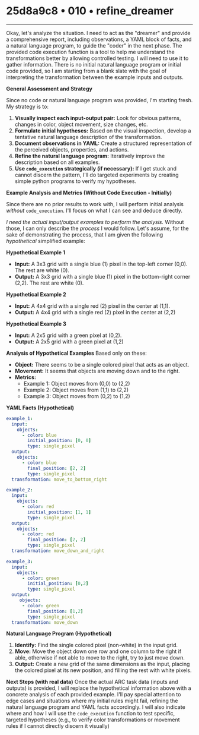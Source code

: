 # 25d8a9c8 • 010 • refine_dreamer

---
Okay, let's analyze the situation. I need to act as the "dreamer" and provide a comprehensive report, including observations, a YAML block of facts, and a natural language program, to guide the "coder" in the next phase. The provided code execution function is a tool to help me understand the transformations better by allowing controlled testing.  I will need to use it to gather information. There is no initial natural language program or initial code provided, so I am starting from a blank slate with the goal of interpreting the transformation between the example inputs and outputs.

**General Assessment and Strategy**

Since no code or natural language program was provided, I'm starting fresh. My strategy is to:

1. **Visually inspect each input-output pair:**  Look for obvious patterns, changes in color, object movement, size changes, etc.
2. **Formulate initial hypotheses:**  Based on the visual inspection, develop a tentative natural language description of the transformation.
3. **Document observations in YAML:** Create a structured representation of the perceived objects, properties, and actions.
4. **Refine the natural language program:** Iteratively improve the description based on all examples.
5. **Use `code_execution` strategically (if necessary):** If I get stuck and cannot discern the pattern, I'll do targeted experiments by creating simple python programs to verify my hypotheses.

**Example Analysis and Metrics (Without Code Execution - Initially)**

Since there are no prior results to work with, I will perform initial analysis *without* `code_execution`. I'll focus on what I can see and deduce directly.

*I need the actual input/output examples to perform the analysis.*  Without those, I can only describe the *process* I would follow. Let's assume, for the sake of demonstrating the process, that I am given the following *hypothetical* simplified example:

**Hypothetical Example 1**

*   **Input:** A 3x3 grid with a single blue (1) pixel in the top-left corner (0,0). The rest are white (0).
*   **Output:** A 3x3 grid with a single blue (1) pixel in the bottom-right corner (2,2). The rest are white (0).

**Hypothetical Example 2**

*   **Input:** A 4x4 grid with a single red (2) pixel in the center at (1,1).
*   **Output:** A 4x4 grid with a single red (2) pixel in the center at (2,2)

**Hypothetical Example 3**

*   **Input:** A 2x5 grid with a green pixel at (0,2).
*   **Output:** A 2x5 grid with a green pixel at (1,2)

**Analysis of Hypothetical Examples**
Based only on these:

*   **Object:** There seems to be a single colored pixel that acts as an object.
*   **Movement:** It seems that objects are moving down and to the right.
* **Metrics:**
    * Example 1: Object moves from (0,0) to (2,2)
    * Example 2: Object moves from (1,1) to (2,2)
    * Example 3: Object moves from (0,2) to (1,2)

**YAML Facts (Hypothetical)**

```yaml
example_1:
  input:
    objects:
      - color: blue
        initial_position: [0, 0]
        type: single_pixel
  output:
    objects:
      - color: blue
        final_position: [2, 2]
        type: single_pixel
  transformation: move_to_bottom_right

example_2:
  input:
    objects:
      - color: red
        initial_position: [1, 1]
        type: single_pixel
  output:
    objects:
      - color: red
        final_position: [2, 2]
        type: single_pixel
  transformation: move_down_and_right

example_3:
  input:
    objects:
      - color: green
        initial_position: [0,2]
        type: single_pixel
  output:
     objects:
      - color: green
        final_position: [1,2]
        type: single_pixel
  transformation: move_down

```

**Natural Language Program (Hypothetical)**

1.  **Identify:** Find the single colored pixel (non-white) in the input grid.
2.  **Move:** Move the object down one row and one column to the right if able, otherwise if not able to move to the right, try to just move down.
3.  **Output:** Create a new grid of the same dimensions as the input, placing the colored pixel at its new position, and filling the rest with white pixels.

**Next Steps (with real data)**
Once the actual ARC task data (inputs and outputs) is provided, I will replace the hypothetical information above with a concrete analysis of each provided example. I'll pay special attention to edge cases and situations where my initial rules might fail, refining the natural language program and YAML facts accordingly. I will also indicate where and how I will use the `code_execution` function to test specific, targeted hypotheses (e.g., to verify color transformations or movement rules if I cannot directly discern it visually)

